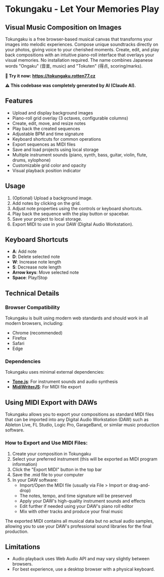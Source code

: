 # Tokungaku - Let Your Memories Play

## Visual Music Composition on Images

Tokungaku is a free browser-based musical canvas that transforms your images into melodic experiences. Compose unique soundtracks directly on your photos, giving voice to your cherished moments. Create, edit, and play back compositions with an intuitive piano-roll interface that overlays your visual memories. No installation required. The name combines Japanese words "Ongaku" (音楽, music) and "Tokuten" (得点, scoring/marks).

**🔗 Try it now: https://tokungaku.rotten77.cz**

**⚠️ This codebase was completely generated by AI (Claude AI).**

## Features

- Upload and display background images
- Piano-roll grid overlay (3 octaves, configurable columns)
- Create, edit, move, and resize notes
- Play back the created sequences
- Adjustable BPM and time signature
- Keyboard shortcuts for common operations
- Export sequences as MIDI files
- Save and load projects using local storage
- Multiple instrument sounds (piano, synth, bass, guitar, violin, flute, drums, xylophone)
- Customizable grid color and opacity
- Visual playback position indicator

## Usage

1. (Optional) Upload a background image.
1. Add notes by clicking on the grid.
1. Adjust note properties using the controls or keyboard shortcuts.
1. Play back the sequence with the play button or spacebar.
1. Save your project to local storage.
1. Export MIDI to use in your DAW (Digital Audio Workstation).


## Keyboard Shortcuts

- **A**: Add note
- **D**: Delete selected note
- **W**: Increase note length
- **S**: Decrease note length
- **Arrow keys**: Move selected note
- **Space**: Play/Stop

## Technical Details

### Browser Compatibility

Tokungaku is built using modern web standards and should work in all modern browsers, including:

- Chrome (recommended)
- Firefox
- Safari
- Edge

### Dependencies

Tokungaku uses minimal external dependencies:

- **[Tone.js](https://tonejs.github.io/)**: For instrument sounds and audio synthesis
- **[MidiWriterJS](https://github.com/grimmdude/MidiWriterJS)**: For MIDI file export

## Using MIDI Export with DAWs

Tokungaku allows you to export your compositions as standard MIDI files that can be imported into any Digital Audio Workstation (DAW) such as Ableton Live, FL Studio, Logic Pro, GarageBand, or similar music production software.

### How to Export and Use MIDI Files:

1. Create your composition in Tokungaku
2. Select your preferred instrument (this will be exported as MIDI program information)
3. Click the "Export MIDI" button in the top bar
4. Save the .mid file to your computer
5. In your DAW software:
   - Import/Open the MIDI file (usually via File > Import or drag-and-drop)
   - The notes, tempo, and time signature will be preserved
   - Apply your DAW's high-quality instrument sounds and effects
   - Edit further if needed using your DAW's piano roll editor
   - Mix with other tracks and produce your final music

The exported MIDI contains all musical data but no actual audio samples, allowing you to use your DAW's professional sound libraries for the final production.

## Limitations

- Audio playback uses Web Audio API and may vary slightly between browsers.
- For best experience, use a desktop browser with a physical keyboard.